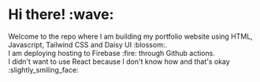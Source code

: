 <h1>Hi there! :wave:</h1>
Welcome to the repo where I am building my portfolio website using HTML, Javascript, Tailwind CSS and Daisy UI :blossom:.<br>
I am deploying hosting to Firebase :fire: through Github actions.<br>
I didn't want to use React because I don't know how and that's okay :slightly_smiling_face:
